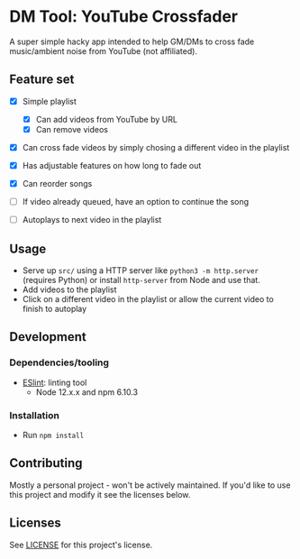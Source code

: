 # DM Tool: YouTube Crossfader

A super simple hacky app intended to help GM/DMs to cross fade music/ambient noise from YouTube (not affiliated).

## Feature set
- [x] Simple playlist
  - [x] Can add videos from YouTube by URL
  - [x] Can remove videos
- [x] Can cross fade videos by simply chosing a different video in the playlist
- [x] Has adjustable features on how long to fade out
- [x] Can reorder songs
- [ ] If video already queued, have an option to continue the song
- [ ] Autoplays to next video in the playlist


## Usage
- Serve up `src/` using a HTTP server like `python3 -m http.server` (requires Python) or install `http-server` from Node and use that.
- Add videos to the playlist
- Click on a different video in the playlist or allow the current video to finish to autoplay

## Development
### Dependencies/tooling
- [ESlint](https://eslint.org/): linting tool
    - Node 12.x.x and npm 6.10.3

### Installation
- Run `npm install`

## Contributing
Mostly a personal project - won't be actively maintained. If you'd like to use this project and modify it see the licenses below.

## Licenses
See [LICENSE](LICENSE) for this project's license.

